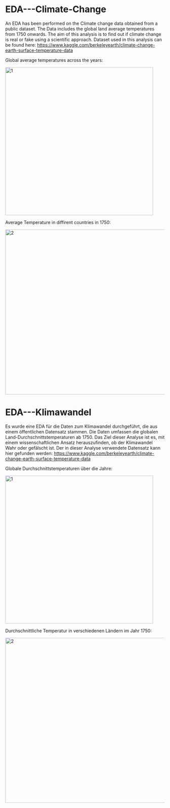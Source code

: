 # EDA---Climate-Change
An EDA has been performed on the Climate change data obtained from a public dataset. The Data includes the global land average temperatures from 1750 onwards.
The aim of this analysis is to find out if climate change is real or fake using a scientific approach.
Dataset used in this analysis can be found here: https://www.kaggle.com/berkeleyearth/climate-change-earth-surface-temperature-data

Global average temperatures across the years:

<img width="467" alt="1" src="https://user-images.githubusercontent.com/83220704/123539129-73732b00-d738-11eb-817b-86b37073bf8f.png">

Average Temperature in diffirent countries in 1750:

<img width="521" alt="2" src="https://user-images.githubusercontent.com/83220704/123539131-74a45800-d738-11eb-801d-e13a3986c334.png">

# EDA---Klimawandel
Es wurde eine EDA für die Daten zum Klimawandel durchgeführt, die aus einem öffentlichen Datensatz stammen. Die Daten umfassen die globalen Land-Durchschnittstemperaturen ab 1750.
Das Ziel dieser Analyse ist es, mit einem wissenschaftlichen Ansatz herauszufinden, ob der Klimawandel Wahr oder gefälscht ist.
Der in dieser Analyse verwendete Datensatz kann hier gefunden werden: https://www.kaggle.com/berkeleyearth/climate-change-earth-surface-temperature-data

Globale Durchschnittstemperaturen über die Jahre:

<img width="467" alt="1" src="https://user-images.githubusercontent.com/83220704/123539129-73732b00-d738-11eb-817b-86b37073bf8f.png">

Durchschnittliche Temperatur in verschiedenen Ländern im Jahr 1750:

<img width="521" alt="2" src="https://user-images.githubusercontent.com/83220704/123539131-74a45800-d738-11eb-801d-e13a3986c334.png">
